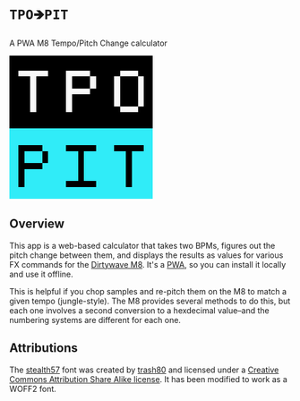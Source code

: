 #  `TPO🡺PIT`

A PWA M8 Tempo/Pitch Change calculator

![TPO2PIT](src/img/tpo2pit_256.png)

## Overview

This app is a web-based calculator that takes two BPMs, figures out the pitch
change between them, and displays the results as values for various FX commands
for the [Dirtywave M8].  It's a [PWA], so you can install it locally and use it
offline.

This is helpful if you chop samples and re-pitch them on the M8 to match a
given tempo (jungle-style).  The M8 provides several methods to do this, but
each one involves a second conversion to a hexdecimal value–and the numbering
systems are different for each one.


## Attributions

The [stealth57] font was created by [trash80] and licensed under a [Creative
Commons Attribution Share Alike license].  It has been modified to work as a
WOFF2 font.

[stealth57]: https://fontstruct.com/fontstructions/show/413734/stealth57
[trash80]: https://trash80.com/
[Creative Commons Attribution Share Alike license]: http://creativecommons.org/licenses/by-sa/3.0/
[Dirtywave M8]: https://dirtywave.com/products/m8-tracker
[PWA]: https://developer.mozilla.org/en-US/docs/Web/Progressive_web_apps
